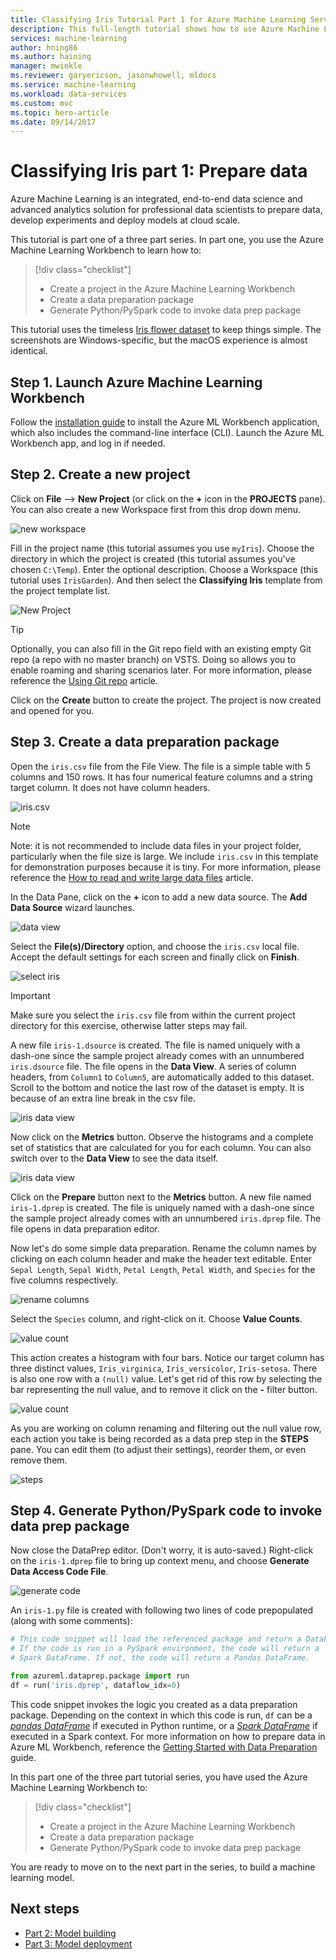 ```yaml
---
title: Classifying Iris Tutorial Part 1 for Azure Machine Learning Server | Microsoft Docs
description: This full-length tutorial shows how to use Azure Machine Learning end-to-end. This is part 1 data preparation.
services: machine-learning
author: hning86
ms.author: haining
manager: mwinkle
ms.reviewer: garyericson, jasonwhowell, mldocs
ms.service: machine-learning
ms.workload: data-services
ms.custom: mvc
ms.topic: hero-article
ms.date: 09/14/2017
---
```


# Classifying Iris part 1: Prepare data
Azure Machine Learning is an integrated, end-to-end data science and advanced analytics solution for professional data scientists to prepare data, develop experiments and deploy models at cloud scale.

This tutorial is part one of a three part series. In part one, you use the Azure Machine Learning Workbench to learn how to:
> [!div class="checklist"]
> * Create a project in the Azure Machine Learning Workbench
> * Create a data preparation package
> * Generate Python/PySpark code to invoke data prep package

This tutorial uses the timeless [Iris flower dataset](https://en.wikipedia.org/wiki/Iris_flower_data_set) to keep things simple. The screenshots are Windows-specific, but the macOS experience is almost identical.

## Step 1. Launch Azure Machine Learning Workbench
Follow the [installation guide](quick-start-installation.md) to install the Azure ML Workbench application, which also includes the command-line interface (CLI). Launch the Azure ML Workbench app, and log in if needed.

## Step 2. Create a new project
Click on **File** --> **New Project** (or click on the **+** icon in the **PROJECTS** pane). You can also create a new Workspace first from this drop down menu.

![new workspace](media/tutorial-classifying-iris/new_ws.png)

Fill in the project name (this tutorial assumes you use `myIris`). Choose the directory in which the project is created (this tutorial assumes you've chosen `C:\Temp`). Enter the optional description. Choose a Workspace (this tutorial uses `IrisGarden`). And then select the **Classifying Iris** template from the project template list. 

![New Project](media/tutorial-classifying-iris/new_project.png)
>[!TIP]
>Optionally, you can also fill in the Git repo field with an existing empty Git repo (a repo with no master branch) on VSTS. Doing so allows you to enable roaming and sharing scenarios later. For more information, please reference the [Using Git repo](using-git-ml-project.md) article. 


Click on the **Create** button to create the project. The project is now created and opened for you.

## Step 3. Create a data preparation package
Open the `iris.csv` file from the File View. The file is a simple table with 5 columns and 150 rows. It has four numerical feature columns and a string target column. It does not have column headers.

![iris.csv](media/tutorial-classifying-iris/show_iris_csv.png)

>[!NOTE]
>Note: it is not recommended to include data files in your project folder, particularly when the file size is large. We include `iris.csv` in this template for demonstration purposes because it is tiny. For more information, please reference the [How to read and write large data files](how-to-read-write-files.md) article.

In the Data Pane, click on the **+** icon to add a new data source. The **Add Data Source** wizard launches. 

![data view](media/tutorial-classifying-iris/data_view.png)

Select the **File(s)/Directory** option, and choose the `iris.csv` local file. Accept the default settings for each screen and finally click on **Finish**. 

![select iris](media/tutorial-classifying-iris/select_iris_csv.png)

>[!IMPORTANT]
>Make sure you select the `iris.csv` file from within the current project directory for this exercise, otherwise latter steps may fail. 

A new file `iris-1.dsource` is created. The file is named uniquely with a dash-one since the sample project already comes with an unnumbered `iris.dsource` file.  The file opens in the **Data View**. A series of column headers, from `Column1` to `Column5`, are automatically added to this dataset. Scroll to the bottom and notice the last row of the dataset is empty. It is because of an extra line break in the csv file.

![iris data view](media/tutorial-classifying-iris/iris_data_view.png)

Now click on the **Metrics** button. Observe the histograms and a complete set of statistics that are calculated for you for each column. You can also switch over to the **Data View** to see the data itself. 

![iris data view](media/tutorial-classifying-iris/iris_metrics_view.png)

Click on the **Prepare** button next to the **Metrics** button. A new file named `iris-1.dprep` is created. The file is uniquely named with a dash-one since the sample project already comes with an unnumbered `iris.dprep` file. The file opens in data preparation editor. 

Now let's do some simple data preparation. Rename the column names by clicking on each column header and make the header text editable. Enter `Sepal Length`, `Sepal Width`, `Petal Length`, `Petal Width`, and `Species` for the five columns respectively.

![rename columns](media/tutorial-classifying-iris/rename_column.png)

Select the `Species` column, and right-click on it. Choose **Value Counts**. 

![value count](media/tutorial-classifying-iris/value_count.png)

This action creates a histogram with four bars. Notice our target column has three distinct values, `Iris_virginica`, `Iris_versicolor`, `Iris-setosa`. There is also one row with a `(null)` value. Let's get rid of this row by selecting the bar representing the null value, and to remove it click on the **-** filter button. 

![value count](media/tutorial-classifying-iris/filter_out.png)

As you are working on column renaming and filtering out the null value row, each action you take is being recorded as a data prep step in the **STEPS** pane. You can edit them (to adjust their settings), reorder them, or even remove them.

![steps](media/tutorial-classifying-iris/steps.png)

## Step 4. Generate Python/PySpark code to invoke data prep package

Now close the DataPrep editor. (Don't worry, it is auto-saved.) Right-click on the `iris-1.dprep` file to bring up context menu, and choose **Generate Data Access Code File**. 

![generate code](media/tutorial-classifying-iris/generate_code.png)

An `iris-1.py` file is created with following two lines of code prepopulated (along with some comments):

```python
# This code snippet will load the referenced package and return a DataFrame.
# If the code is run in a PySpark environment, the code will return a
# Spark DataFrame. If not, the code will return a Pandas DataFrame.

from azureml.dataprep.package import run
df = run('iris.dprep', dataflow_idx=0)
```
This code snippet invokes the logic you created as a data preparation package. Depending on the context in which this code is run, `df` can be a _[pandas DataFrame](https://pandas.pydata.org/pandas-docs/stable/generated/pandas.DataFrame.html)_ if executed in Python runtime, or a [_Spark DataFrame_](https://spark.apache.org/docs/latest/sql-programming-guide.html) if executed in a Spark context. For more information on how to prepare data in Azure ML Workbench, reference the [Getting Started with Data Preparation](data-prep-getting-started.md) guide.

In this part one of the three part tutorial series, you have used the Azure Machine Learning Workbench to:
> [!div class="checklist"]
> * Create a project in the Azure Machine Learning Workbench
> * Create a data preparation package
> * Generate Python/PySpark code to invoke data prep package

You are ready to move on to the next part in the series, to build a machine learning model.

## Next steps
- [Part 2: Model building](tutorial-classifying-iris-part-2.md)
- [Part 3: Model deployment](tutorial-classifying-iris-part-3.md)